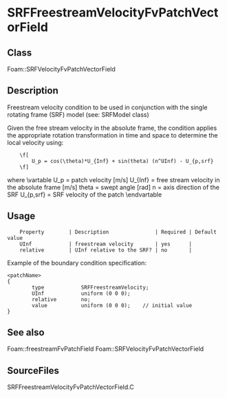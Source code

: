 # SRFFreestreamVelocityFvPatchVectorField 
## Class
Foam::SRFVelocityFvPatchVectorField

## Description
Freestream velocity condition to be used in conjunction with the single
rotating frame (SRF) model (see: SRFModel class)

Given the free stream velocity in the absolute frame, the condition
applies the appropriate rotation transformation in time and space to
determine the local velocity using:

        \f[
            U_p = cos(\theta)*U_{Inf} + sin(theta) (n^UInf) - U_{p,srf}
        \f]

where
\vartable
        U_p     = patch velocity [m/s]
        U_{Inf} = free stream velocity in the absolute frame [m/s]
        theta   = swept angle [rad]
        n       = axis direction of the SRF
        U_{p,srf} = SRF velocity of the patch
\endvartable


## Usage

        Property        | Description               | Required | Default value
        UInf            | freestream velocity       | yes      |
        relative        | UInf relative to the SRF? | no       |


Example of the boundary condition specification:
```
<patchName>
{
        type            SRFFreestreamVelocity;
        UInf            uniform (0 0 0);
        relative        no;
        value           uniform (0 0 0);    // initial value
}
```

## See also
Foam::freestreamFvPatchField
Foam::SRFVelocityFvPatchVectorField

## SourceFiles
SRFFreestreamVelocityFvPatchVectorField.C


